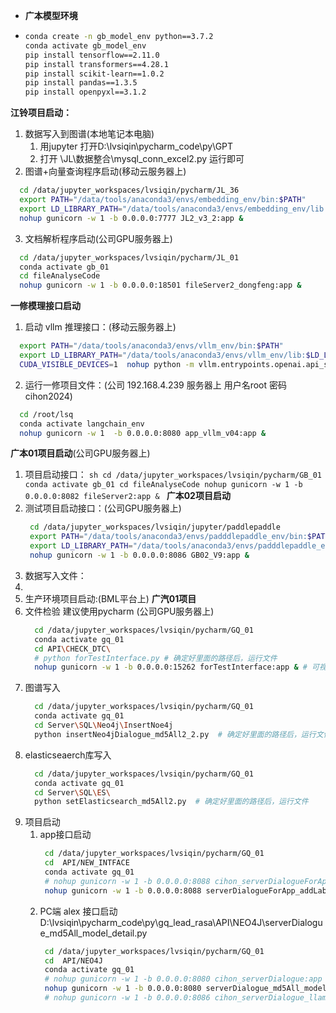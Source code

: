 + **广本模型环境**
+ ```sh
  conda create -n gb_model_env python==3.7.2
  conda activate gb_model_env
  pip install tensorflow==2.11.0
  pip install transformers==4.28.1
  pip install scikit-learn==1.0.2
  pip install pandas==1.3.5
  pip install openpyxl==3.1.2
  ```
**江铃项目启动：**
 1. 数据写入到图谱(本地笔记本电脑)
    1. 用jupyter 打开D:\lvsiqin\pycharm_code\py\GPT
    2. 打开 \JL\数据整合\mysql_conn_excel2.py 运行即可  
 2. 图谱+向量查询程序启动(移动云服务器上)
```sh
  cd /data/jupyter_workspaces/lvsiqin/pycharm/JL_36
  export PATH="/data/tools/anaconda3/envs/embedding_env/bin:$PATH"
  export LD_LIBRARY_PATH="/data/tools/anaconda3/envs/embedding_env/lib:$LD_LIBRARY_PATH"
  nohup gunicorn -w 1 -b 0.0.0.0:7777 JL2_v3_2:app &
```
 3. 文档解析程序启动(公司GPU服务器上)
```sh
  cd /data/jupyter_workspaces/lvsiqin/pycharm/JL_01
  conda activate gb_01
  cd fileAnalyseCode
  nohup gunicorn -w 1 -b 0.0.0.0:18501 fileServer2_dongfeng:app &
```
**一修模理接口启动**
 1. 启动 vllm 推理接口：(移动云服务器上)
```sh
  export PATH="/data/tools/anaconda3/envs/vllm_env/bin:$PATH"
  export LD_LIBRARY_PATH="/data/tools/anaconda3/envs/vllm_env/lib:$LD_LIBRARY_PATH"
  CUDA_VISIBLE_DEVICES=1  nohup python -m vllm.entrypoints.openai.api_server --model /data/jupyter_workspaces/wanglina/models/llama2-Chinese-13b-Chat_0221 --host 0.0.0.0 --port 6666 --tensor-parallel-size 1 --max-parallel-loading-workers 8 --tokenizer-mode auto &
```
 2. 运行一修项目文件：(公司 192.168.4.239 服务器上 用户名root 密码 cihon2024)
  ```sh
    cd /root/lsq
    conda activate langchain_env
    nohup gunicorn -w 1  -b 0.0.0.0:8080 app_vllm_v04:app &
  ```
**广本01项目启动**(公司GPU服务器上)
  1. 项目启动接口：
    ```sh
      cd /data/jupyter_workspaces/lvsiqin/pycharm/GB_01
      conda activate gb_01
      cd fileAnalyseCode
      nohup gunicorn -w 1 -b 0.0.0.0:8082 fileServer2:app &
    ```
**广本02项目启动** 
  1. 测试项目启动接口：(公司GPU服务器上)
     ```sh
      cd /data/jupyter_workspaces/lvsiqin/jupyter/paddlepaddle
      export PATH="/data/tools/anaconda3/envs/padddlepaddle_env/bin:$PATH"
      export LD_LIBRARY_PATH="/data/tools/anaconda3/envs/padddlepaddle_env/lib:$LD_LIBRARY_PATH"
      nohup gunicorn -w 1 -b 0.0.0.0:8086 GB02_V9:app &
     ```
  2. 数据写入文件：
  3. 
  2. 生产环境项目启动:(BML平台上)
**广汽01项目**
 1. 文件检验 建议使用pycharm (公司GPU服务器上)
    ```sh
      cd /data/jupyter_workspaces/lvsiqin/pycharm/GQ_01
      conda activate gq_01
      cd API\CHECK_DTC\
      # python forTestInterface.py # 确定好里面的路径后，运行文件
      nohup gunicorn -w 1 -b 0.0.0.0:15262 forTestInterface:app & # 可视化接口启动
    ```
 3. 图谱写入
    ```sh
      cd /data/jupyter_workspaces/lvsiqin/pycharm/GQ_01
      conda activate gq_01
      cd Server\SQL\Neo4j\InsertNoe4j
      python insertNeo4jDialogue_md5All2_2.py  # 确定好里面的路径后，运行文件
    ```
 5. elasticseaerch库写入
    ```sh
      cd /data/jupyter_workspaces/lvsiqin/pycharm/GQ_01
      conda activate gq_01
      cd Server\SQL\ES\
      python setElasticsearch_md5All2.py  # 确定好里面的路径后，运行文件
    ```
 7. 项目启动
    1. app接口启动
       ```sh
        cd /data/jupyter_workspaces/lvsiqin/pycharm/GQ_01
        cd  API/NEW_INTFACE
        conda activate gq_01
        # nohup gunicorn -w 1 -b 0.0.0.0:8088 cihon_serverDialogueForApp_addLabel:app & # 彩虹内部测试
        nohup gunicorn -w 1 -b 0.0.0.0:8088 serverDialogueForApp_addLabel:app & # 项目测试
       ```
    3. PC端 alex 接口启动
       D:\lvsiqin\pycharm_code\py\gq_lead_rasa\API\NEO4J\serverDialogue_md5All_model_detail.py
       ```sh
        cd /data/jupyter_workspaces/lvsiqin/pycharm/GQ_01
        cd  API/NEO4J
        conda activate gq_01
        # nohup gunicorn -w 1 -b 0.0.0.0:8080 cihon_serverDialogue:app & # 彩虹内部测试
        nohup gunicorn -w 1 -b 0.0.0.0:8080 serverDialogue_md5All_model_detail:app & # 项目测试
        # nohup gunicorn -w 1 -b 0.0.0.0:8086 cihon_serverDialogue_llama2:app & # 彩虹一修机器人使用
       ```
       






     
